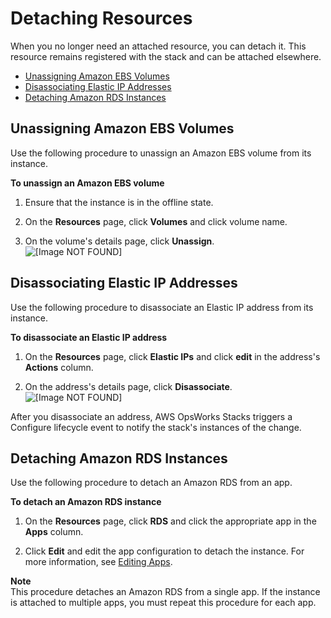 # Detaching Resources<a name="resources-detach"></a>

When you no longer need an attached resource, you can detach it\. This resource remains registered with the stack and can be attached elsewhere\. 


+ [Unassigning Amazon EBS Volumes](#resources-detach-ebs)
+ [Disassociating Elastic IP Addresses](#resources-detach-eip)
+ [Detaching Amazon RDS Instances](#resources-detach-rds)

## Unassigning Amazon EBS Volumes<a name="resources-detach-ebs"></a>

Use the following procedure to unassign an Amazon EBS volume from its instance\.

**To unassign an Amazon EBS volume**

1. Ensure that the instance is in the offline state\.

1. On the **Resources** page, click **Volumes** and click volume name\.

1. On the volume's details page, click **Unassign**\.  
![\[Image NOT FOUND\]](http://docs.aws.amazon.com/opsworks/latest/userguide/images/resources-ebs8.png)

## Disassociating Elastic IP Addresses<a name="resources-detach-eip"></a>

Use the following procedure to disassociate an Elastic IP address from its instance\.

**To disassociate an Elastic IP address**

1. On the **Resources** page, click **Elastic IPs** and click **edit** in the address's **Actions** column\.

1. On the address's details page, click **Disassociate**\.  
![\[Image NOT FOUND\]](http://docs.aws.amazon.com/opsworks/latest/userguide/images/resources-eip8.png)

After you disassociate an address, AWS OpsWorks Stacks triggers a Configure lifecycle event to notify the stack's instances of the change\.

## Detaching Amazon RDS Instances<a name="resources-detach-rds"></a>

Use the following procedure to detach an Amazon RDS from an app\.

**To detach an Amazon RDS instance**

1. On the **Resources** page, click **RDS** and click the appropriate app in the **Apps** column\.

1. Click **Edit** and edit the app configuration to detach the instance\. For more information, see [Editing Apps](workingapps-editing.md)\.

**Note**  
This procedure detaches an Amazon RDS from a single app\. If the instance is attached to multiple apps, you must repeat this procedure for each app\.